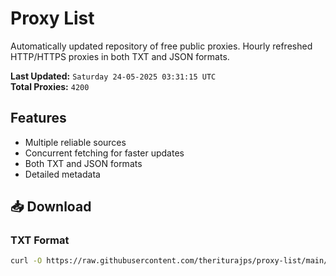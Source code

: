 # Proxy List

Automatically updated repository of free public proxies. Hourly refreshed HTTP/HTTPS proxies in both TXT and JSON formats.

**Last Updated:** `Saturday 24-05-2025 03:31:15 UTC`  
**Total Proxies:** `4200`

## Features
- Multiple reliable sources
- Concurrent fetching for faster updates
- Both TXT and JSON formats
- Detailed metadata

## 📥 Download

### TXT Format
```bash
curl -O https://raw.githubusercontent.com/theriturajps/proxy-list/main/proxies.txt